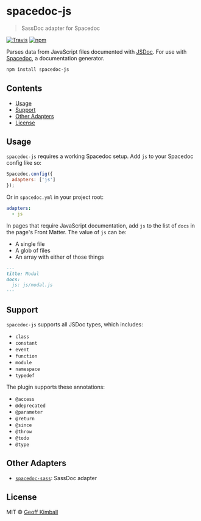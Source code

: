 # spacedoc-js

> SassDoc adapter for Spacedoc

[![Travis](https://img.shields.io/travis/spacedoc/js.svg?maxAge=2592000)]() [![npm](https://img.shields.io/npm/v/spacedoc-js.svg?maxAge=2592000)]()

Parses data from JavaScript files documented with [JSDoc](http://usejsdoc.com). For use with [Spacedoc](https://github.com/spacedoc/spacedoc), a documentation generator.

```bash
npm install spacedoc-js
```

## Contents

- [Usage](#usage)
- [Support](#support)
- [Other Adapters](#other-adapters)
- [License](#license)

## Usage

`spacedoc-js` requires a working Spacedoc setup. Add `js` to your Spacedoc config like so:

```js
Spacedoc.config({
  adapters: ['js']
});
```

Or in `spacedoc.yml` in your project root:

```yml
adapters:
  - js
```

In pages that require JavaScript documentation, add `js` to the list of `docs` in the page's Front Matter. The value of `js` can be:
  - A single file
  - A glob of files
  - An array with either of those things

```md
---
title: Modal
docs:
  js: js/modal.js
---
```

## Support

`spacedoc-js` supports all JSDoc types, which includes:

- `class`
- `constant`
- `event`
- `function`
- `module`
- `namespace`
- `typedef`

The plugin supports these annotations:

- `@access`
- `@deprecated`
- `@parameter`
- `@return`
- `@since`
- `@throw`
- `@todo`
- `@type`

## Other Adapters

- [`spacedoc-sass`](htts://github.com/spacedoc/sass): SassDoc adapter

## License

MIT &copy; [Geoff Kimball](http://geoffkimball.com)
